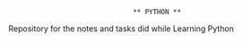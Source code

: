                                    ** PYTHON **

Repository for the notes and tasks did while Learning Python